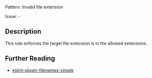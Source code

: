 Pattern: Invalid file extension

Issue: -

## Description

This rule enforces the target file extension is in the allowed extensions.

## Further Reading

* [eslint-plugin-filenames-simple](https://github.com/epaew/eslint-plugin-filenames-simple/blob/master/docs/rules/extension.md)